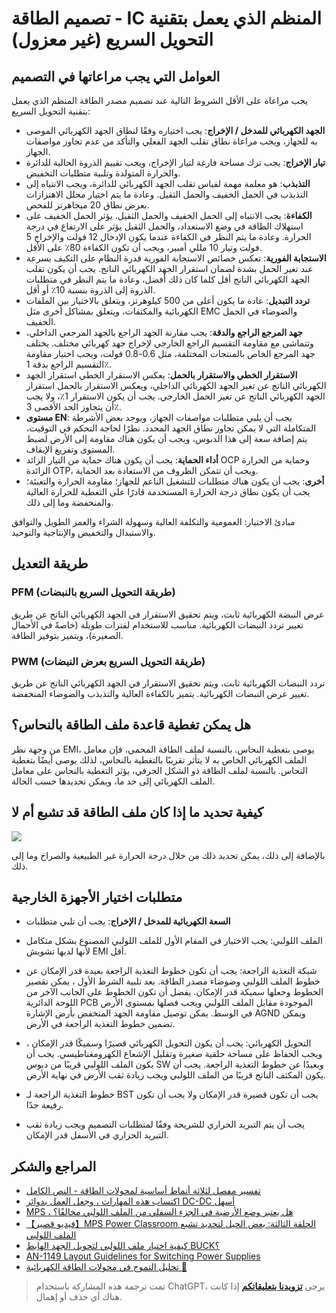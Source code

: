 # تصميم الطاقة - IC المنظم الذي يعمل بتقنية التحويل السريع (غير معزول)

## العوامل التي يجب مراعاتها في التصميم

يجب مراعاة على الأقل الشروط التالية عند تصميم مصدر الطاقة المنظم الذي يعمل بتقنية التحويل السريع:

- **الجهد الكهربائي للمدخل / الإخراج**: يجب اختياره وفقًا لنطاق الجهد الكهربائي الموصى به للجهاز، ويجب مراعاة نطاق تقلب الجهد الفعلي والتأكد من عدم تجاوز مواصفات الجهاز.
- **تيار الإخراج**: يجب ترك مساحة فارغة لتيار الإخراج، ويجب تقييم الذروة الحالية للدائرة والحرارة المتولدة وتلبية متطلبات التخفيض.
- **التذبذب**: هو معلمة مهمة لقياس تقلب الجهد الكهربائي للدائرة، ويجب الانتباه إلى التذبذب في الحمل الخفيف والحمل الثقيل. وعادة ما يتم اختيار محلل الاهتزازات بعرض نطاق 20 ميجاهرتز للفحص.
- **الكفاءة**: يجب الانتباه إلى الحمل الخفيف والحمل الثقيل. يؤثر الحمل الخفيف على استهلاك الطاقة في وضع الاستعداد، والحمل الثقيل يؤثر على الارتفاع في درجة الحرارة. وعادة ما يتم النظر في الكفاءة عندما يكون الإدخال 12 فولت والإخراج 5 فولت وتيار 10 مللي أمبير، ويجب أن تكون الكفاءة 80٪ على الأقل.
- **الاستجابة الفورية**: تعكس خصائص الاستجابة الفورية قدرة النظام على التكيف بسرعة عند تغير الحمل بشدة لضمان استقرار الجهد الكهربائي الناتج. يجب أن يكون تقلب الجهد الكهربائي الناتج أقل كلما كان ذلك أفضل، وعادة ما يتم النظر في متطلبات الذروة إلى الذروة بنسبة 10٪ أو أقل.
- **تردد التبديل**: عادة ما يكون أعلى من 500 كيلوهرتز، ويتعلق بالاختيار بين الملفات الكهربائية والمكثفات، ويتعلق بمشاكل أخرى مثل EMC والضوضاء في الحمل الخفيف.
- **جهد المرجع الراجع والدقة**: يجب مقارنة الجهد الراجع بالجهد المرجعي الداخلي، وتتماشى مع مقاومة التقسيم الراجع الخارجي لإخراج جهد كهربائي مختلف. يختلف جهد المرجع الخاص بالمنتجات المختلفة، مثل 0.6-0.8 فولت، ويجب اختيار مقاومة التقسيم الراجع بدقة 1٪.
- **الاستقرار الخطي والاستقرار بالحمل**: يعكس الاستقرار الخطي استقرار الجهد الكهربائي الناتج عن تغير الجهد الكهربائي الداخلي، ويعكس الاستقرار بالحمل استقرار الجهد الكهربائي الناتج عن تغير الحمل الخارجي. يجب أن يكون الاستقرار 1٪، ولا يجب أن يتجاوز الحد الأقصى 3٪.
- **مستوى EN**: يجب أن يلبي متطلبات مواصفات الجهاز، ويوجد بعض الأشرطة المتكاملة التي لا يمكن تجاوز نطاق الجهد المحدد. نظرًا لحاجة التحكم في التوقيت، يتم إضافة سعة إلى هذا الدبوس، ويجب أن يكون هناك مقاومة إلى الأرض لضبط المستوى وتفريغ الإيقاف.
- **أداء الحماية**: يجب أن يكون هناك حماية من التيار الزائد OCP وحماية من الحرارة الزائدة OTP، ويجب أن تتمكن الظروف من الاستعادة بعد الحماية.
- **أخرى**: يجب أن يكون هناك متطلبات للتشغيل الناعم للجهاز؛ مقاومة الحرارة والتعبئة؛ يجب أن يكون نطاق درجة الحرارة المستخدمة قادرًا على التغطية للحرارة العالية والمنخفضة وما إلى ذلك.

مبادئ الاختيار: العمومية والتكلفة العالية وسهولة الشراء والعمر الطويل والتوافق والاستبدال والتخفيض والإنتاجية والتوحيد.

## طريقة التعديل

### PFM (طريقة التحويل السريع بالنبضات)

عرض النبضة الكهربائية ثابت، ويتم تحقيق الاستقرار في الجهد الكهربائي الناتج عن طريق تغيير تردد النبضات الكهربائية. مناسب للاستخدام لفترات طويلة (خاصةً في الأحمال الصغيرة)، ويتميز بتوفير الطاقة.

### PWM (طريقة التحويل السريع بعرض النبضات)

تردد النبضات الكهربائية ثابت، ويتم تحقيق الاستقرار في الجهد الكهربائي الناتج عن طريق تغيير عرض النبضات الكهربائية. يتميز بالكفاءة العالية والتذبذب والضوضاء المنخفضة.

## هل يمكن تغطية قاعدة ملف الطاقة بالنحاس؟

من وجهة نظر EMI، يوصى بتغطية النحاس. بالنسبة لملف الطاقة المحمي، فإن معامل الملف الكهربائي الخاص به لا يتأثر تقريبًا بالتغطية بالنحاس، لذلك يوصى أيضًا بتغطية النحاس. بالنسبة لملف الطاقة ذو الشكل الحرفي، يؤثر التغطية بالنحاس على معامل الملف الكهربائي إلى حد ما، ويمكن تحديدها حسب الحالة.

## كيفية تحديد ما إذا كان ملف الطاقة قد تشبع أم لا

![](https://wiki-media-1253965369.cos.ap-guangzhou.myqcloud.com/img/20210723133831.png)

بالإضافة إلى ذلك، يمكن تحديد ذلك من خلال درجة الحرارة غير الطبيعية والصراخ وما إلى ذلك.

## متطلبات اختيار الأجهزة الخارجية

- **السعة الكهربائية للمدخل / الإخراج**: يجب أن تلبي متطلبات

- الملف اللولبي: يجب الاختيار في المقام الأول للملف اللولبي المصنوع بشكل متكامل لأنها لديها تشويش EMI أقل.
- شبكة التغذية الراجعة: يجب أن تكون خطوط التغذية الراجعة بعيدة قدر الإمكان عن خطوط الملف اللولبي وضوضاء مصدر الطاقة. بعد تلبية الشرط الأول ، يمكن تقصير الخطوط وجعلها سميكة قدر الإمكان. يفضل أن تكون الخطوط على الجانب الآخر من اللوحة الدائرية PCB الموجودة مقابل الملف اللولبي ويجب فصلها بمستوى الأرض في الوسط. يمكن توصيل مقاومة الجهد المنخفض بأرض الإشارة AGND ويمكن تضمين خطوط التغذية الراجعة في الأرض.
- التحويل الكهربائي: يجب أن يكون التحويل الكهربائي قصيرًا وسميكًا قدر الإمكان ، ويجب الحفاظ على مساحة حلقية صغيرة وتقليل الإشعاع الكهرومغناطيسي. يجب أن يكون الملف اللولبي قريبًا من دبوس SW وبعيدًا عن خطوط التغذية الراجعة. يجب أن يكون المكثف الناتج قريبًا من الملف اللولبي ويجب زيادة ثقب الأرض في نهاية الأرض.
- خطوط التغذية الراجعة لـ BST يجب أن تكون قصيرة قدر الإمكان ولا يجب أن تكون رفيعة جدًا.
- يجب أن يتم التبريد الحراري للشريحة وفقًا لمتطلبات التصميم ويجب زيادة ثقب التبريد الحراري في الأسفل قدر الإمكان.

## المراجع والشكر

- [تفسير مفصل لثلاثة أنماط أساسية لمحولات الطاقة - النص الكامل](http://www.elecfans.com/article/83/116/2016/20160307404422_a.html)
- [اكتساب هذه المهارات ، وجعل العمل بدوائر DC-DC أسهل](https://mp.weixin.qq.com/s/fqTPyfAKdTlbRxy0-ho9gA)
- [MPS ، هل يعتبر وضع الأرضية في الجزء السفلي من الملف اللولبي مخالفًا؟](https://mp.weixin.qq.com/s/CgR2jUgujLy3nqwU52rW2Q)
- [【فيديو قصير】MPS Power Classroom الحلقة الثالثة: بعض الحيل لتحديد تشبع الملف اللولبي](https://mp.weixin.qq.com/s?__biz=MzIwMTE4MzQwMw==&mid=2884003106&idx=1&sn=41c7eef3377037a1a1d21179447d0df1&scene=19#wechat_redirect)
- [كيفية اختيار ملف اللولبي لتحويل الجهد الهابط BUCK؟](https://mp.weixin.qq.com/s/tTSoUaeaVQI4TM6ruKpeKw)
- [AN-1149 Layout Guidelines for Switching Power Supplies](https://www.ti.com/lit/an/snva021c/snva021c.pdf?ts=1641814411004)
- [تحليل التموج في محولات الطاقة الكهربائية 🚧](http://www.oliverkung.top/%e5%bc%80%e5%85%b3%e7%94%b5%e6%ba%90%e7%ba%b9%e6%b3%a2%e5%88%86%e6%9e%90/)

> تمت ترجمة هذه المشاركة باستخدام ChatGPT، يرجى [**تزويدنا بتعليقاتكم**](https://github.com/linyuxuanlin/Wiki_MkDocs/issues/new) إذا كانت هناك أي حذف أو إهمال.